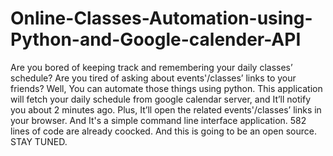 # Online-Classes-Automation-using-Python-and-Google-calender-API
Are you bored of keeping track and remembering your daily classes’ schedule? Are you tired of asking about events'/classes’ links to your friends? Well, You can automate those things using python. 
This application will fetch your daily schedule from google calendar server, and It’ll notify you about 2 minutes ago. Plus, It’ll open the related events'/classes’ links in your browser. 
And It's a simple command line interface application. 582 lines of code are already coocked. And this is going to be an open source. STAY TUNED.
